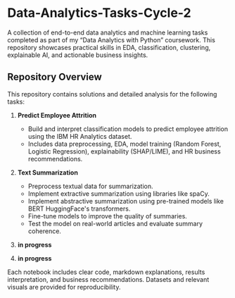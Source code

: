 # Data-Analytics-Tasks-Cycle-2

A collection of end-to-end data analytics and machine learning tasks completed as part of my “Data Analytics with Python” coursework. This repository showcases practical skills in EDA, classification, clustering, explainable AI, and actionable business insights.

## Repository Overview

This repository contains solutions and detailed analysis for the following tasks:

1. **Predict Employee Attrition**  
   - Build and interpret classification models to predict employee attrition using the IBM HR Analytics dataset.
   - Includes data preprocessing, EDA, model training (Random Forest, Logistic Regression), explainability (SHAP/LIME), and HR business recommendations.

2. **Text Summarization**  
   - Preprocess textual data for summarization.
   - Implement extractive summarization using libraries like spaCy.
   - Implement abstractive summarization using pre-trained models like BERT HuggingFace's transformers.
   - Fine-tune models to improve the quality of summaries.
   - Test the model on real-world articles and evaluate summary coherence.

3. **in progress**  

4. **in progress**  


Each notebook includes clear code, markdown explanations, results interpretation, and business recommendations. Datasets and relevant visuals are provided for reproducibility.
